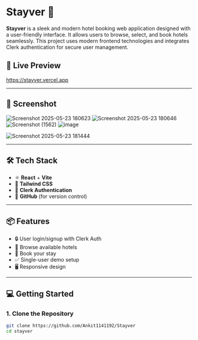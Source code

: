 # Stayver 🏨

**Stayver** is a sleek and modern hotel booking web application designed with a user-friendly interface. It allows users to browse, select, and book hotels seamlessly. This project uses modern frontend technologies and integrates Clerk authentication for secure user management.

## 🚀 Live Preview
https://stayver.vercel.app

---

## 📸 Screenshot

![Screenshot 2025-05-23 180623](https://github.com/user-attachments/assets/49dd3c21-bd63-4ee0-855c-943b3de17cd1)
![Screenshot 2025-05-23 180646](https://github.com/user-attachments/assets/e30a74c1-aef1-44be-a3d2-71b317dd4a18)
![Screenshot (1562)](https://github.com/user-attachments/assets/cd0d7483-68c3-4855-8830-778812774a15)
![image](https://github.com/user-attachments/assets/cd327661-5ccd-4a2a-a129-1ec4589b0682)

![Screenshot 2025-05-23 181444](https://github.com/user-attachments/assets/cf49faa0-bee9-4d0b-a78e-ee1fda4db64c)


---

## 🛠️ Tech Stack

- ⚛️ **React** + **Vite**
- 🎨 **Tailwind CSS**
- 🔐 **Clerk Authentication**
- 🐙 **GitHub** (for version control)

---

## 📦 Features

- 🔒 User login/signup with Clerk Auth
- 🏨 Browse available hotels
- 📅 Book your stay
- ✅ Single-user demo setup
- 🖥️ Responsive design

---

## 💻 Getting Started

### 1. Clone the Repository

```bash
git clone https://github.com/Ankit1141192/Stayver
cd stayver
